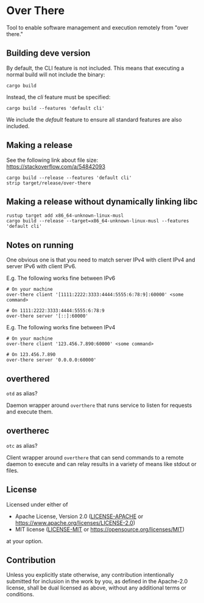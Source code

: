 # Over There

Tool to enable software management and execution remotely from "over there."

## Building deve version

By default, the CLI feature is not included. This means that executing a
normal build will not include the binary:

```
cargo build
```

Instead, the *cli* feature must be specified:

```
cargo build --features 'default cli'
```

We include the *default* feature to ensure all standard features are
also included.

## Making a release

See the following link about file size:
https://stackoverflow.com/a/54842093

```
cargo build --release --features 'default cli'
strip target/release/over-there
```

## Making a release without dynamically linking libc

```
rustup target add x86_64-unknown-linux-musl
cargo build --release --target=x86_64-unknown-linux-musl --features 'default cli'
```

## Notes on running

One obvious one is that you need to match server IPv4 with client IPv4 and
server IPv6 with client IPv6.

E.g. The following works fine between IPv6
```
# On your machine
over-there client '[1111:2222:3333:4444:5555:6:78:9]:60000' <some command>

# On 1111:2222:3333:4444:5555:6:78:9
over-there server '[::]:60000'
```

E.g. The following works fine between IPv4
```
# On your machine
over-there client '123.456.7.890:60000' <some command>

# On 123.456.7.890
over-there server '0.0.0.0:60000'
```

## overthered

`otd` as alias?

Daemon wrapper around `overthere` that runs service to listen for requests
and execute them.

## overtherec

`otc` as alias?

Client wrapper around `overthere` that can send commands to a remote daemon
to execute and can relay results in a variety of means like stdout or
files.

## License

Licensed under either of

 * Apache License, Version 2.0 ([LICENSE-APACHE](LICENSE-APACHE) or https://www.apache.org/licenses/LICENSE-2.0)
 * MIT license ([LICENSE-MIT](LICENSE-MIT) or https://opensource.org/licenses/MIT)

at your option.

## Contribution

Unless you explicitly state otherwise, any contribution intentionally submitted
for inclusion in the work by you, as defined in the Apache-2.0 license, shall be
dual licensed as above, without any additional terms or conditions.
